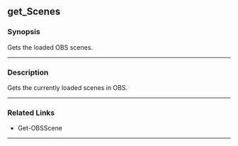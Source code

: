 get_Scenes
----------

### Synopsis
Gets the loaded OBS scenes.

---

### Description

Gets the currently loaded scenes in OBS.

---

### Related Links
* Get-OBSScene

---
